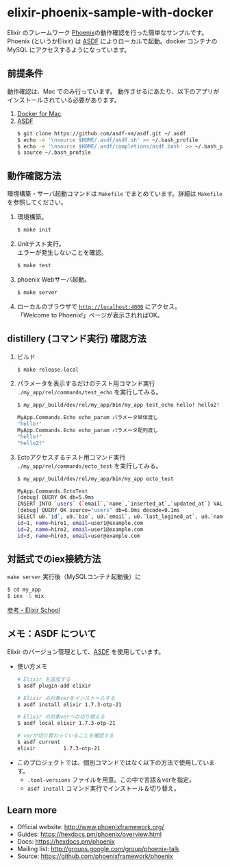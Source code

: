 # elixir-phoenix-sample-with-docker

  Elixir のフレームワーク [Phoenix](https://phoenixframework.org/)の動作確認を行った簡単なサンプルです。
  Phoenix (というかElixir) は [ASDF](https://github.com/asdf-vm/asdf) によりローカルで起動。docker コンテナの MySQL にアクセスするようになっています。

## 前提条件

  動作確認は、Mac でのみ行っています。
  動作させるにあたり、以下のアプリがインストールされている必要があります。

  1. [Docker for Mac](https://docs.docker.com/docker-for-mac/install/)
  1. [ASDF](https://github.com/asdf-vm/asdf)
      ```bash
      $ git clone https://github.com/asdf-vm/asdf.git ~/.asdf
      $ echo -e '\nsource $HOME/.asdf/asdf.sh' >> ~/.bash_profile
      $ echo -e '\nsource $HOME/.asdf/completions/asdf.bash' >> ~/.bash_profile
      $ source ~/.bash_profile
      ```

## 動作確認方法

  環境構築・サーバ起動コマンドは `Makefile` でまとめています。詳細は `Makefile` を参照してください。

  1. 環境構築。
      ```bash
      $ make init
      ```

  2. Unitテスト実行。   
     エラーが発生しないことを確認。
      ```bash
      $ make test
      ```

  3. phoenix Webサーバ起動。
      ```bash
      $ make server
      ```

  4. ローカルのブラウザで [`http://localhost:4000`](http://localhost:4000) にアクセス。  
    「Welcome to Phoenix!」ページが表示されればOK。

## distillery (コマンド実行) 確認方法

  1. ビルド
      ```bash
      $ make release.local
      ```
  
  2. パラメータを表示するだけのテスト用コマンド実行   
    `./my_app/rel/commands/test_echo` を実行してみる。
      ```bash
      $ my_app/_build/dev/rel/my_app/bin/my_app test_echo hello! hello2!

      MyApp.Commands.Echo echo_param パラメータ単体渡し
      "hello!"
      MyApp.Commands.Echo echo_param パラメータ配列渡し
      "hello!"
      "hello2!"
      ```

  3. Ectoアクセスするテスト用コマンド実行   
    `./my_app/rel/commands/ecto_test` を実行してみる。
      ```bash
      $ my_app/_build/dev/rel/my_app/bin/my_app ecto_test

      MyApp.Commands.EctoTest
      [debug] QUERY OK db=5.9ms
      INSERT INTO `users` (`email`,`name`,`inserted_at`,`updated_at`) VALUES (?,?,?,?) ["user@example.com", "hiro", {{2018, 10, 30}, {9, 51, 35, 715441}}, {{2018, 10, 30}, {9, 51, 35, 720630}}]
      [debug] QUERY OK source="users" db=6.0ms decode=0.1ms
      SELECT u0.`id`, u0.`bio`, u0.`email`, u0.`last_logined_at`, u0.`name`, u0.`number_of_pets`, u0.`inserted_at`, u0.`updated_at` FROM `users` AS u0 []
      id=1, name=hiro1, email=user1@example.com
      id=2, name=hiro2, email=user1@example.com
      id=3, name=hiro3, email=user@example.com
      ```

## 対話式でのiex接続方法

  `make server` 実行後（MySQLコンテナ起動後）に
  
  ```bash
  $ cd my_app
  $ iex -S mix
  ```

  [参考 - Elixir School](https://github.com/west-hiroaki/elixir-phoenix-sample-with-docker)

## メモ：ASDF について

  Elixir のバージョン管理として、[ASDF](https://github.com/asdf-vm/asdf) を使用しています。  

  * 使い方メモ
    ```bash
    # Elixir を追加する
    $ asdf plugin-add elixir

    # Elixir の対象verをインストールする
    $ asdf install elixir 1.7.3-otp-21

    # Elixir の対象verへの切り替える
    $ asdf local elixir 1.7.3-otp-21
    
    # verが切り替わっていることを確認する
    $ asdf current
    elixir         1.7.3-otp-21
    ```
  * このプロジェクトでは、個別コマンドではなく以下の方法で使用しています。
    * `.tool-versions` ファイルを用意。この中で言語＆verを指定。  
    * `asdf install` コマンド実行でインストール＆切り替え。  

## Learn more

  * Official website: http://www.phoenixframework.org/
  * Guides: https://hexdocs.pm/phoenix/overview.html
  * Docs: https://hexdocs.pm/phoenix
  * Mailing list: http://groups.google.com/group/phoenix-talk
  * Source: https://github.com/phoenixframework/phoenix
